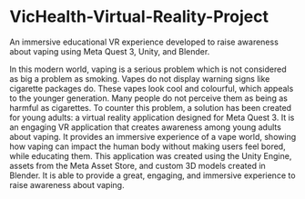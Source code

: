 # VicHealth-Virtual-Reality-Project
An immersive educational VR experience developed to raise awareness about vaping using Meta Quest 3, Unity, and Blender.


In this modern world, vaping is a serious problem which is not considered as big a problem as smoking. Vapes do not display warning signs like cigarette packages do. These vapes look cool and colourful, which appeals to the younger generation. Many people do not perceive them as being as harmful as cigarettes. To counter this problem, a solution has been created for young adults: a virtual reality application designed for Meta Quest 3. It is an engaging VR application that creates awareness among young adults about vaping. It provides an immersive experience of a vape world, showing how vaping can impact the human body without making users feel bored, while educating them. This application was created using the Unity Engine, assets from the Meta Asset Store, and custom 3D models created in Blender. It is able to provide a great, engaging, and immersive experience to raise awareness about vaping. 
